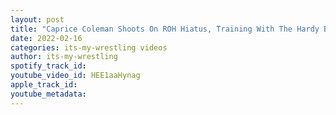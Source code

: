 ```yaml
---
layout: post
title: "Caprice Coleman Shoots On ROH Hiatus, Training With The Hardy Boyz, WWE Appearances & More"
date: 2022-02-16
categories: its-my-wrestling videos
author: its-my-wrestling
spotify_track_id: 
youtube_video_id: HEE1aaHynag
apple_track_id: 
youtube_metadata: 
---
```

